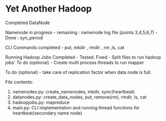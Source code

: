# Yet Another Hadoop

Completed DataNode

Namenode in progress 
      - remaining : namenode log file
                    (points 3,4,5,6,7)
      - Done : syn_period
      
CLI Commands completed - put, mkdir , rmdir , rm ,ls, cat


Running Hadoop Jobs Completed - Tested.
Fixed - Split files to run hadoop jobs'
To do (optional) - Create multi process threads to run mapper

To do (optional) - take care of replication factor when data node is full. 

File contents:
1. namenodes.py: create_namenodes, mkdir, sync(heartbeat)
2. datanodes.py: create_data_nodes, put, remove(rm), rmdir, ls, cat
3. hadoopjobs.py: mapreduce
4. main.py: CLI implementation and  running thread funcitons for heartbeat(secondary name node)
                    
